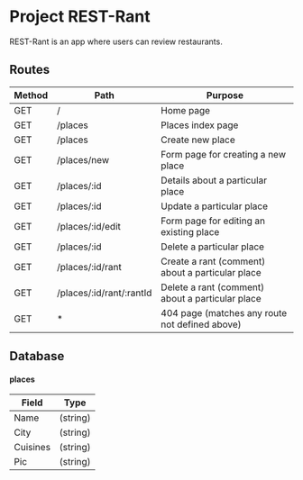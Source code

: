 # Project REST-Rant

REST-Rant is an app where users can review restaurants.

## Routes

| Method | Path | Purpose |
|--------|------|---------|
| GET    | /    |Home page|
| GET    | /places  |Places index page|
| GET    | /places  |Create new place|
| GET    | /places/new  |Form page for creating a new place|
| GET    | /places/:id  |Details about a particular place|
| GET    | /places/:id  |Update a particular place|
| GET    | /places/:id/edit  |Form page for editing an existing place|
| GET    | /places/:id  |Delete a particular place|
| GET    | /places/:id/rant  |Create a rant (comment) about a particular place|
| GET    | /places/:id/rant/:rantId  |Delete a rant (comment) about a particular place|
| GET    | *   |404 page (matches any route not defined above)|

## Database

#### places

| Field | Type |
|-------|------|
| Name  | (string) |
| City  | (string) |
| Cuisines | (string) |
| Pic | (string) |
